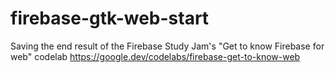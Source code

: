 # firebase-gtk-web-start
Saving the end result of the Firebase Study Jam's "Get to know Firebase for web" codelab https://google.dev/codelabs/firebase-get-to-know-web
